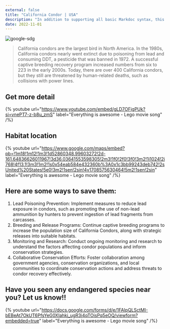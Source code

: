 ```yaml
---
external: false
title: "California Condor | USA"
description: "In addition to supporting all basic Markdoc syntax, this template also supports extended markdown syntax to render custom components."
date: 2022-11-01
---
```


![google-sdg](/images/usa4.png)


>California condors are the largest bird in North America. In the 1980s, California condors nearly went extinct due to poisoning from lead and consuming DDT, a pesticide that was banned in 1972. A successful captive breeding recovery program increased numbers from six to 223 in the early 2000s. Today, there are over 400 California condors, but they still are threatened by human-related deaths, such as collisions with power lines. 

## Get more detail

{% youtube url="https://www.youtube.com/embed/gLD7OFjgPUk?si=vnePT7-z-b8u_zmS" label="Everything is awesome - Lego movie song" /%}

## Habitat location

{% youtube url="https://www.google.com/maps/embed?pb=!1m18!1m12!1m3!1d52860348.99603272!2d-161.64836626011967!3d36.03641553598305!2m3!1f0!2f0!3f0!3m2!1i1024!2i768!4f13.1!3m3!1m2!1s0x54eab584e432360b%3A0x1c3bb99243deb742!2sUnited%20States!5e0!3m2!1sen!2sin!4v1708575630464!5m2!1sen!2sin" label="Everything is awesome - Lego movie song" /%}

## Here are some ways to save them:
1. Lead Poisoning Prevention: Implement measures to reduce lead exposure in condors, such as promoting the use of non-lead ammunition by hunters to prevent ingestion of lead fragments from carcasses.
2. Breeding and Release Programs: Continue captive breeding programs to increase the population size of California Condors, along with strategic releases into suitable habitats.
3. Monitoring and Research: Conduct ongoing monitoring and research to understand the factors affecting condor populations and inform conservation strategies.
4. Collaborative Conservation Efforts: Foster collaboration among government agencies, conservation organizations, and local communities to coordinate conservation actions and address threats to condor recovery effectively.

## Have you seen any endangered species near you? Let us know!!

{% youtube url="https://docs.google.com/forms/d/e/1FAIpQLSctMI-bEBeAt7OkUT6PfsYeG0XIahkj_ugR3i4qTOisPq5eOQ/viewform?embedded=true" label="Everything is awesome - Lego movie song" /%}


